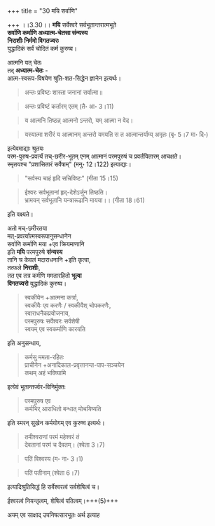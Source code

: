 +++
title = "30 मयि सर्वाणि"

+++
।।3.30।। **मयि** सर्वेश्वरे सर्वभूतान्तरात्मभूते  
**सर्वाणि कर्माणि
अध्यात्म-चेतसा संन्यस्य  
निराशीः निर्ममो विगतज्वरः**  
युद्धादिकं सर्वं चोदितं कर्म कुरुष्व। 

आत्मनि यत् चेतः  
तद् **अध्यात्म-चेतः** -  
आत्म-स्वरूप-विषयेण श्रुति-शत-सिद्धेन ज्ञानेन इत्यर्थः।  

> अन्तः प्रविष्टः शास्ता जनानां सर्वात्मा॥  

> अन्तः प्रविष्टं कर्तारम् एतम् (तै॰ आ॰ 3।11)  

> य आत्मनि तिष्ठन्न् आत्मनो ऽन्तरो, यम् आत्मा न वेद।  

> यस्यात्मा शरीरं य आत्मानम् अन्तरो यमयति स त आत्मान्तर्याम्य् अमृतः (बृ॰ 5।7 मा॰ दि॰)

इत्येवमाद्याः श्रुतयः  
परम-पुरुष-प्रवर्त्यं तच्-छरीर-भूतम् एनम् आत्मानं परमपुरुषं च प्रवर्तयितारम् आचक्षते।  
स्मृतयश्च "प्रशासितारं सर्वेषाम्" (मनु॰ 12।122) इत्याद्याः।   

> "सर्वस्य चाहं हृदि सन्निविष्टः" (गीता 15।15)  

> ईश्वरः सर्वभूतानां हृद्-देशेऽर्जुन तिष्ठति।  
भ्रामयन् सर्वभूतानि यन्त्रारूढानि मायया।। (गीता 18।61) 

इति वक्ष्यते।  

अतो मच्-छरीरतया  
मत्-प्रवर्त्यात्मस्वरूपानुसन्धानेन  
सर्वाणि कर्माणि मया +एव क्रियमाणानि  
इति **मयि** परमपुरुषे **संन्यस्य**  
तानि च केवलं मदाराधनानि +इति कृत्वा,  
तत्फले **निराशीः**,  
तत एव तत्र कर्मणि ममतारहितो **भूत्वा**  
**विगतज्वरो** युद्धादिकं कुरुष्व।  

> स्वकीयेन +आत्मना कर्त्रा,  
स्वकीयैः एव करणैः / स्वकीयैश् चोपकरणैः,  
स्वाराधनैकप्रयोजनाय,  
परमपुरुषः सर्वेश्वरः सर्वशेषी  
स्वयम् एव स्वकर्माणि कारयति 

इति अनुसन्धाय,  

> कर्मसु ममता-रहितः  
प्राचीनेन +अनादिकाल-प्रवृत्तानन्त-पाप-सञ्चयेन  
कथम् अहं भविष्यामि 

इत्येवं भूतान्तर्ज्वर-विनिर्मुक्तः 

> परमपुरुष एव  
कर्मभिर् आराधितो
बन्धात् मोचयिष्यति 

इति स्मरन् सुखेन कर्मयोगम् एव कुरुष्व इत्यर्थः। 

> तमीश्वराणां परमं महेश्वरं तं  
> देवतानां परमं च दैवतम्। (श्वेता 3।7)

> पतिं विश्वस्य (म॰ ना॰ 3।1) 

> पतिं पतीनाम् (श्वेता 6।7)

इत्यादिश्रुतिसिद्धं हि सर्वेश्वरत्वं सर्वशेषित्वं च। 

ईश्वरत्वं नियन्तृत्वम्, शेषित्वं पतित्वम्।+++(5)+++ 

अयम् एव साक्षाद् उपनिषत्सारभूतः अर्थ इत्याह
